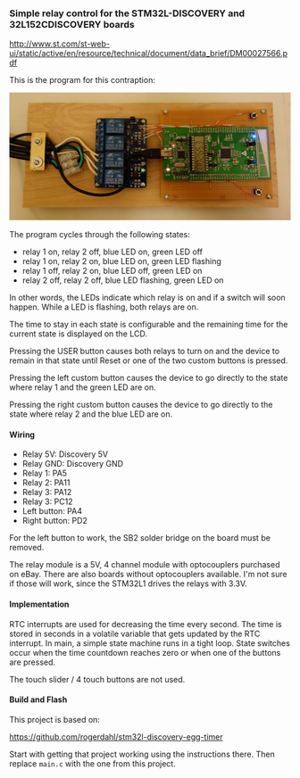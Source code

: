### Simple relay control for the STM32L-DISCOVERY and 32L152CDISCOVERY boards

http://www.st.com/st-web-ui/static/active/en/resource/technical/document/data_brief/DM00027566.pdf

This is the program for this contraption:

![](https://github.com/rogerdahl/stm32l1-relay-timer/blob/master/relay-timer.jpg)

The program cycles through the following states:

* relay 1 on, relay 2 off, blue LED on, green LED off
* relay 1 on, relay 2 on, blue LED on, green LED flashing
* relay 1 off, relay 2 on, blue LED off, green LED on
* relay 2 off, relay 2 off, blue LED flashing, green LED on

In other words, the LEDs indicate which relay is on and if a switch will soon happen. While a LED is flashing, both relays are on.

The time to stay in each state is configurable and the remaining time for the current state is displayed on the LCD.

Pressing the USER button causes both relays to turn on and the device to remain in that state until Reset or one of the two custom buttons is pressed.

Pressing the left custom button causes the device to go directly to the state where relay 1 and the green LED are on.

Pressing the right custom button causes the device to go directly to the state where relay 2 and the blue LED are on.

#### Wiring

* Relay 5V: Discovery 5V
* Relay GND: Discovery GND
* Relay 1: PA5
* Relay 2: PA11
* Relay 3: PA12
* Relay 3: PC12
* Left button: PA4
* Right button: PD2

For the left button to work, the SB2 solder bridge on the board must be removed.

The relay module is a 5V, 4 channel module with optocouplers purchased on eBay. There are also boards without optocouplers available. I'm not sure if those will work, since the STM32L1 drives the relays with 3.3V.

#### Implementation

RTC interrupts are used for decreasing the time every second. The time is stored in seconds in a volatile variable that gets updated by the RTC interrupt. In main, a simple state machine runs in a tight loop. State switches occur when the time countdown reaches zero or when one of the buttons are pressed.

The touch slider / 4 touch buttons are not used.

#### Build and Flash

This project is based on:

https://github.com/rogerdahl/stm32l-discovery-egg-timer

Start with getting that project working using the instructions there. Then replace `main.c` with the one from this project.
